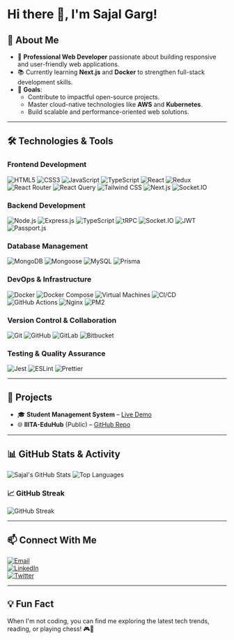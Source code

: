 # Hi there 👋, I'm **Sajal Garg**!

## 🌟 About Me
- 🚀 **Professional Web Developer** passionate about building responsive and user-friendly web applications.
- 📚 Currently learning **Next.js** and **Docker** to strengthen full-stack development skills.
- 🎯 **Goals**:
  - Contribute to impactful open-source projects.
  - Master cloud-native technologies like **AWS** and **Kubernetes**.
  - Build scalable and performance-oriented web solutions.

---

## 🛠️ Technologies & Tools

### **Frontend Development**
![HTML5](https://img.shields.io/badge/HTML5-%23E34F26?style=for-the-badge&logo=html5&logoColor=white)
![CSS3](https://img.shields.io/badge/CSS3-%231572B6?style=for-the-badge&logo=css3&logoColor=white)
![JavaScript](https://img.shields.io/badge/JavaScript-%23F7DF1E?style=for-the-badge&logo=javascript&logoColor=black)
![TypeScript](https://img.shields.io/badge/TypeScript-%23007ACC?style=for-the-badge&logo=typescript&logoColor=white)
![React](https://img.shields.io/badge/React-%2320232a?style=for-the-badge&logo=react&logoColor=61DAFB)
![Redux](https://img.shields.io/badge/Redux-%23593d88?style=for-the-badge&logo=redux&logoColor=white)
![React Router](https://img.shields.io/badge/React%20Router-%23CA4245?style=for-the-badge&logo=react-router&logoColor=white)
![React Query](https://img.shields.io/badge/React%20Query-%23FF4154?style=for-the-badge&logo=react-query&logoColor=white)
![Tailwind CSS](https://img.shields.io/badge/Tailwind%20CSS-%2338B2AC?style=for-the-badge&logo=tailwind-css&logoColor=white)
![Next.js](https://img.shields.io/badge/Next.js-%23000000?style=for-the-badge&logo=next.js&logoColor=white)
![Socket.IO](https://img.shields.io/badge/Socket.IO-%23000000?style=for-the-badge&logo=socket.io&logoColor=white)

### **Backend Development**
![Node.js](https://img.shields.io/badge/Node.js-%23339933?style=for-the-badge&logo=node.js&logoColor=white)
![Express.js](https://img.shields.io/badge/Express.js-%23000000?style=for-the-badge&logo=express&logoColor=white)
![TypeScript](https://img.shields.io/badge/TypeScript-%23007ACC?style=for-the-badge&logo=typescript&logoColor=white)
![tRPC](https://img.shields.io/badge/tRPC-%23000000?style=for-the-badge&logo=trpc&logoColor=white)
![Socket.IO](https://img.shields.io/badge/Socket.IO-%23000000?style=for-the-badge&logo=socket.io&logoColor=white)
![JWT](https://img.shields.io/badge/JWT-%232C6D00?style=for-the-badge&logo=json-web-tokens&logoColor=white)
![Passport.js](https://img.shields.io/badge/Passport.js-%233E2A8C?style=for-the-badge&logo=passport&logoColor=white)

### **Database Management**
![MongoDB](https://img.shields.io/badge/MongoDB-%2347A248?style=for-the-badge&logo=mongodb&logoColor=white)
![Mongoose](https://img.shields.io/badge/Mongoose-%2361DAFB?style=for-the-badge&logo=mongoose&logoColor=white)
![MySQL](https://img.shields.io/badge/MySQL-%234479A1?style=for-the-badge&logo=mysql&logoColor=white)
![Prisma](https://img.shields.io/badge/Prisma-%232D3748?style=for-the-badge&logo=prisma&logoColor=white)

### **DevOps & Infrastructure**
![Docker](https://img.shields.io/badge/Docker-%232496ED?style=for-the-badge&logo=docker&logoColor=white)
![Docker Compose](https://img.shields.io/badge/Docker%20Compose-%2314354C?style=for-the-badge&logo=docker&logoColor=white)
![Virtual Machines](https://img.shields.io/badge/Virtual%20Machines-%23000000?style=for-the-badge&logo=virtualbox&logoColor=white)
![CI/CD](https://img.shields.io/badge/CI/CD-%23000000?style=for-the-badge&logo=gitlab-ci&logoColor=white)
![GitHub Actions](https://img.shields.io/badge/GitHub%20Actions-%232671E5?style=for-the-badge&logo=github-actions&logoColor=white)
![Nginx](https://img.shields.io/badge/Nginx-%23009639?style=for-the-badge&logo=nginx&logoColor=white)
![PM2](https://img.shields.io/badge/PM2-%234F5B93?style=for-the-badge&logo=pm2&logoColor=white)

### **Version Control & Collaboration**
![Git](https://img.shields.io/badge/Git-%23F05032?style=for-the-badge&logo=git&logoColor=white)
![GitHub](https://img.shields.io/badge/GitHub-%23121011?style=for-the-badge&logo=github&logoColor=white)
![GitLab](https://img.shields.io/badge/GitLab-%23181717?style=for-the-badge&logo=gitlab&logoColor=white)
![Bitbucket](https://img.shields.io/badge/Bitbucket-%230047B3?style=for-the-badge&logo=bitbucket&logoColor=white)

### **Testing & Quality Assurance**
![Jest](https://img.shields.io/badge/Jest-%23C21325?style=for-the-badge&logo=jest&logoColor=white)
![ESLint](https://img.shields.io/badge/ESLint-%234B3263?style=for-the-badge&logo=eslint&logoColor=white)
![Prettier](https://img.shields.io/badge/Prettier-%23F7B93E?style=for-the-badge&logo=prettier&logoColor=black)

---

## 🚀 Projects

- 🎓 **Student Management System** – [Live Demo](https://student-management-system-s7rz.vercel.app/)
- 🌐 **IIITA-EduHub** (Public) – [GitHub Repo](https://github.com/sajalgarg035/IIITA-EduHub)

---

## 📊 GitHub Stats & Activity

![Sajal's GitHub Stats](https://github-readme-stats.vercel.app/api?username=sajalgarg035&show_icons=true&theme=radical&count_private=true&hide=prs)
![Top Languages](https://github-readme-stats.vercel.app/api/top-langs/?username=sajalgarg035&layout=compact&theme=radical)

### 📈 GitHub Streak  
![GitHub Streak](https://github-readme-streak-stats.herokuapp.com/?user=sajalgarg035&theme=radical)

---

## 📫 Connect With Me

[![Email](https://img.shields.io/badge/-Email-red?style=for-the-badge&logo=gmail&logoColor=white)](mailto:sajal.garg@example.com)  
[![LinkedIn](https://img.shields.io/badge/-LinkedIn-blue?style=for-the-badge&logo=linkedin&logoColor=white)](https://linkedin.com/in/sajalgarg)  
[![Twitter](https://img.shields.io/badge/-Twitter-1DA1F2?style=for-the-badge&logo=twitter&logoColor=white)](https://twitter.com/sajalgarg)  

---

## 💡 Fun Fact  
When I'm not coding, you can find me exploring the latest tech trends, reading, or playing chess! 🎮📖
